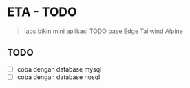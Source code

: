 # ETA - TODO
> labs bikin mini aplikasi TODO base Edge Tailwind Alpine
> 

## TODO
- [ ] coba dengan database mysql
- [ ] coba dengan database nosql
